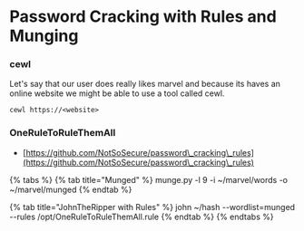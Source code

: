 # Password Cracking with Rules and Munging

### cewl

Let's say that our user does really likes marvel and because its haves an online website we might be able to use a tool called cewl.

```
cewl https://<website> 
```

### OneRuleToRuleThemAll

* [https://github.com/NotSoSecure/password\_cracking\_rules](https://github.com/NotSoSecure/password\_cracking\_rules)

{% tabs %}
{% tab title="Munged" %}
munge.py -l 9 -i \~/marvel/words -o \~/marvel/munged
{% endtab %}

{% tab title="JohnTheRipper with Rules" %}
john \~/hash --wordlist=munged --rules /opt/OneRuleToRuleThemAll.rule
{% endtab %}
{% endtabs %}
